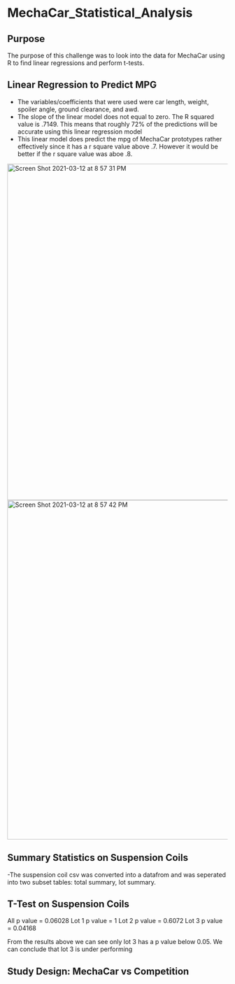 # MechaCar_Statistical_Analysis
## Purpose
The purpose of this challenge was to look into the data for MechaCar using R to find linear regressions and perform t-tests. 

## Linear Regression to Predict MPG
- The variables/coefficients that were used were car length, weight, spoiler angle, ground clearance, and awd. 
- The slope of the linear model does not equal to zero. The R squared value is .7149. This means that roughly 72% of the predictions will be accurate using this linear regression model
- This linear model does predict the mpg of MechaCar prototypes rather effectively since it has a r square value above .7. However it would be better if the r square value was aboe .8.

<img width="769" alt="Screen Shot 2021-03-12 at 8 57 31 PM" src="https://user-images.githubusercontent.com/74155420/111021869-179cb600-8384-11eb-9feb-81967095c8ec.png">

<img width="776" alt="Screen Shot 2021-03-12 at 8 57 42 PM" src="https://user-images.githubusercontent.com/74155420/111021882-2a16ef80-8384-11eb-9870-7d1b80c749d1.png">


## Summary Statistics on Suspension Coils
-The suspension coil csv was converted into a datafrom and was seperated into two subset tables: total summary, lot summary. 

## T-Test on Suspension Coils
All p value = 0.06028
Lot 1 p value = 1
Lot 2 p value = 0.6072
Lot 3 p value = 0.04168

From the results above we can see only lot 3 has a p value below 0.05. We can conclude that lot 3 is under performing

## Study Design: MechaCar vs Competition
